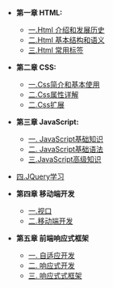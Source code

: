 * **第一章 HTML:**
  
  * [一.Html 介绍和发展历史](html简介和发展史.md)
  * [二.Html 基本结构和语义](html基本结构和语义.md)
  * [三.Html 常用标签](html常用标签.md)
  
* **第二章 CSS:**  
  * [一.Css简介和基本使用](css简介.md)
  * [二.Css属性详解](css属性详解.md)
  * [二.Css扩展](css扩展.md)
  
* **第三章 JavaScript:**
  * [一. JavaScript基础知识](JavaScript基础知识.md)
  * [二. JavaScript基础语法](JavaScript的基础语法.md)
  * [三.JavaScript高级知识](JavaScript高级知识.md)
* [四.JQuery学习](JQuery.md)
  
* **第四章 移动端开发**
  * [一.视口](聊聊像素.md)
  * [二.移动端开发](移动端开发.md)

* **第五章 前端响应式框架**
  * [一. 自适应开发](自适应开发.md)
  * [二. 响应式开发](响应式开发.md)
  * [三. 响应式式框架](响应式框架.md)

